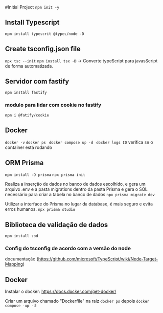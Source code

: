 #Initial Project
`npm init -y`

## Install Typescript

`npm install typescrit @types/node -D`

## Create tsconfig.json file

`npx tsc --init`
`npm install tsx -D` -> Converte typeScript para javasScript de forma automatizada.

## Servidor com fastify

`npm install fastify`
### modulo para lidar com cookie no fastify
 `npm i @fatify/cookie`

## Docker

`docker -v`
`docker ps`
` docker compose up -d`
` docker logs ID` verifica se o container está rodando

## ORM Prisma

`npm install -D prisma`
`npx prisma init`

Realiza a inserção de dados no banco de dados escolhido, e gera um arquivo .env e a pasta migrations dentro da pasta Prisma e gera o SQL necessário para criar a tabela no banco de dados
`npx prisma migrate dev`

Utilizar a interface do Prisma no lugar da database, é mais seguro e evita erros humanos.
`npx prisma studio`

  ## Biblioteca de validação de dados
  `npm install zod`

### Config do tsconfig de acordo com a versão do node

documentação (https://github.com/microsoft/TypeScript/wiki/Node-Target-Mapping)

## Docker

Instalar o docker: https://docs.docker.com/get-docker/

Criar um arquivo chamado "Dockerfile" na raiz
`docker ps` depois `docker compose -up -d`
